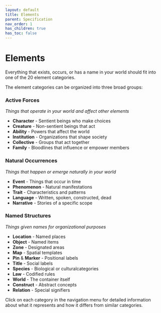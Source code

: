 ```yaml
---
layout: default
title: Elements
parent: Specification
nav_order: 1
has_children: true
has_toc: false
---
```


# Elements

Everything that exists, occurs, or has a name in your world should fit into one of the 20 element categories.

The element categories can be organized into three broad groups:

### Active Forces
*Things that operate in your world and affect other elements*
- **Character** - Sentient beings who make choices
- **Creature** - Non-sentient beings that act
- **Ability** - Powers that affect the world
- **Institution** - Organizations that shape society
- **Collective** - Groups that act together
- **Family** - Bloodlines that influence or empower members

### Natural Occurrences
*Things that happen or emerge naturally in your world*
- **Event** - Things that occur in time
- **Phenomenon** - Natural manifestations
- **Trait** - Characteristics and patterns
- **Language** - Written, spoken, constructed, dead
- **Narrative** - Stories of a specific scope

### Named Structures
*Things given names for organizational purposes*
- **Location** - Named places
- **Object** - Named items
- **Zone** - Designated areas
- **Map** - Spatial templates
- **Pin** & **Marker** - Positional labels
- **Title** - Social labels
- **Species** - Biological or culturalcategories
- **Law** - Codified rules
- **World** - The container itself
- **Construct** - Abstract concepts
- **Relation** - Special signifiers

Click on each category in the navigation menu for detailed information about what it represents and how it differs from similar categories.
 